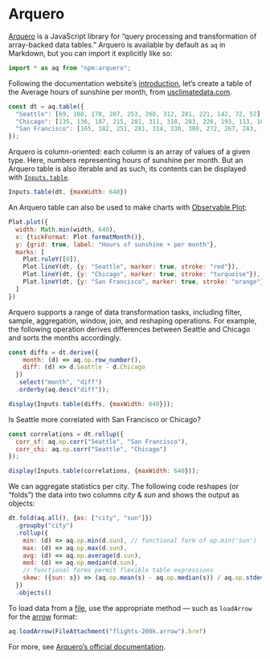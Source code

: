 # Arquero

[Arquero](https://uwdata.github.io/arquero/) is a JavaScript library for “query processing and transformation of array-backed data tables.” Arquero is available by default as `aq` in Markdown, but you can import it explicitly like so:

```js echo
import * as aq from "npm:arquero";
```

Following the documentation website’s [introduction](https://uwdata.github.io/arquero/), let’s create a table of the Average hours of sunshine per month, from [usclimatedata.com](https://usclimatedata.com/).

```js echo
const dt = aq.table({
  "Seattle": [69, 108, 178, 207, 253, 268, 312, 281, 221, 142, 72, 52],
  "Chicago": [135, 136, 187, 215, 281, 311, 318, 283, 226, 193, 113, 106],
  "San Francisco": [165, 182, 251, 281, 314, 330, 300, 272, 267, 243, 189, 156]
});
```

Arquero is column-oriented: each column is an array of values of a given type. Here, numbers representing hours of sunshine per month. But an Arquero table is also iterable and as such, its contents can be displayed with [`Inputs.table`](/lib/inputs#table).

```js echo
Inputs.table(dt, {maxWidth: 640})
```

An Arquero table can also be used to make charts with [Observable Plot](./plot):

```js echo
Plot.plot({
  width: Math.min(width, 640),
  x: {tickFormat: Plot.formatMonth()},
  y: {grid: true, label: "Hours of sunshine ☀️ per month"},
  marks: [
    Plot.ruleY([0]),
    Plot.lineY(dt, {y: "Seattle", marker: true, stroke: "red"}),
    Plot.lineY(dt, {y: "Chicago", marker: true, stroke: "turquoise"}),
    Plot.lineY(dt, {y: "San Francisco", marker: true, stroke: "orange"})
  ]
})
```

Arquero supports a range of data transformation tasks, including filter, sample, aggregation, window, join, and reshaping operations. For example, the following operation derives differences between Seattle and Chicago and sorts the months accordingly.

```js echo
const diffs = dt.derive({
    month: (d) => aq.op.row_number(),
    diff: (d) => d.Seattle - d.Chicago
  })
  .select("month", "diff")
  .orderby(aq.desc("diff"));

display(Inputs.table(diffs, {maxWidth: 640}));
```

Is Seattle more correlated with San Francisco or Chicago?

```js echo
const correlations = dt.rollup({
  corr_sf: aq.op.corr("Seattle", "San Francisco"),
  corr_chi: aq.op.corr("Seattle", "Chicago")
});

display(Inputs.table(correlations, {maxWidth: 640}));
```

We can aggregate statistics per city. The following code reshapes (or “folds”) the data into two columns _city_ & _sun_ and shows the output as objects:

```js echo
dt.fold(aq.all(), {as: ["city", "sun"]})
  .groupby("city")
  .rollup({
    min: (d) => aq.op.min(d.sun), // functional form of op.min('sun')
    max: (d) => aq.op.max(d.sun),
    avg: (d) => aq.op.average(d.sun),
    med: (d) => aq.op.median(d.sun),
    // functional forms permit flexible table expressions
    skew: ({sun: s}) => (aq.op.mean(s) - aq.op.median(s)) / aq.op.stdev(s) || 0
  })
  .objects()
```

To load data from a [file](../files), use the appropriate method — such as `loadArrow` for the [arrow](./arrow) format:

```js echo
aq.loadArrow(FileAttachment("flights-200k.arrow").href)
```

For more, see [Arquero’s official documentation](https://uwdata.github.io/arquero/).
